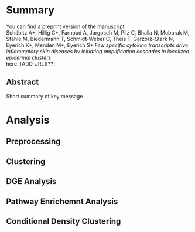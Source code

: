 # Summary


You can find a preprint version of the manuscript <br>
Schäbitz A*, Hillig C*, Farnoud A, Jargosch M, Pilz C, Bhalla N, Mubarak M, Stahle M, Biedermann T, Schmidt-Weber C, Theis F, Garzorz-Stark N, Eyerich K*, Menden M*, Eyerich S* 
*Few specific cytokine transcripts drive inflammatory skin diseases by initiating amplification cascades in localized epidermal clusters* <br>
here: [ADD URL][??]


## Abstract


Short summary of key message


# Analysis
## Preprocessing

## Clustering

## DGE Analysis

## Pathway Enrichemnt Analysis

## Conditional Density Clustering
